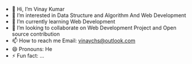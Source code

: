 - 👋 Hi, I’m Vinay Kumar
- 👀 I’m interested in Data Structure and Algorithm And Web Development
- 🌱 I’m currently learning Web Development 
- 💞️ I’m looking to collaborate on Web Development Project and Open source contribution
- 📫 How to reach me Email: vinaychs@outlook.com
- 😄 Pronouns: He
- ⚡ Fun fact: ...

<!---
k12vinay/k12vinay is a ✨ special ✨ repository because its `README.md` (this file) appears on your GitHub profile.
You can click the Preview link to take a look at your changes.
--->
